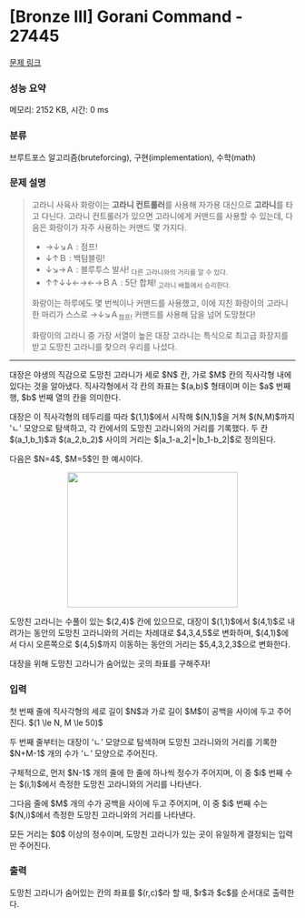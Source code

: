 # [Bronze III] Gorani Command - 27445 

[문제 링크](https://www.acmicpc.net/problem/27445) 

### 성능 요약

메모리: 2152 KB, 시간: 0 ms

### 분류

브루트포스 알고리즘(bruteforcing), 구현(implementation), 수학(math)

### 문제 설명

<blockquote>
<p>고라니 사육사 화랑이는 <strong>고라니 컨트롤러</strong>를 사용해 자가용 대신으로 <strong>고라니</strong>를 타고 다닌다. 고라니 컨트롤러가 있으면 고라니에게 커맨드를 사용할 수 있는데, 다음은 화랑이가 자주 사용하는 커맨드 몇 가지다.</p>

<ul>
	<li>→↓↘Ａ : 점프!</li>
	<li>↓↑Ｂ : 백텀블링!</li>
	<li>↓↘→Ａ : 블루투스 발사! <sub>다른 고라니와의 거리를 알 수 있다.</sub></li>
	<li>↑↑↓↓←→←→ＢＡ : 5단 합체!<sub> 고라니 배틀에서 승리한다.</sub></li>
</ul>

<p>화랑이는 하루에도 몇 번씩이나 커맨드를 사용했고, 이에 지친 화랑이의 고라니 한 마리가 스스로 →↓↘Ａ<sub>점프!</sub> 커맨드를 사용해 담을 넘어 도망쳤다!</p>

<p>화랑이의 고라니 중 가장 서열이 높은 대장 고라니는 특식으로 최고급 화장지를 받고 도망친 고라니를 찾으러 우리를 나섰다.</p>
</blockquote>

<hr>
<p>대장은 야생의 직감으로 도망친 고라니가 세로 $N$ 칸, 가로 $M$ 칸의 직사각형 내에 있다는 것을 알아냈다. 직사각형에서 각 칸의 좌표는 $(a,b)$ 형태이며 이는 $a$ 번째 행, $b$ 번째 열의 칸을 의미한다.</p>

<p>대장은 이 직사각형의 테두리를 따라 $(1,1)$에서 시작해 $(N,1)$을 거쳐 $(N,M)$까지 'ㄴ' 모양으로 탐색하고, 각 칸에서의 도망친 고라니와의 거리를 기록했다. 두 칸 $(a_1,b_1)$과 $(a_2,b_2)$ 사이의 거리는 $|a_1-a_2|+|b_1-b_2|$로 정의된다.</p>

<p>다음은 $N=4$, $M=5$인 한 예시이다.</p>

<p style="text-align: center;"><img alt="" src="https://upload.acmicpc.net/51ece1ac-4efb-4287-ac5c-88fb497a5fe5/-/preview/" style="width: 300px; height: 238px;"></p>

<p>도망친 고라니는 수풀이 있는 $(2,4)$ 칸에 있으므로, 대장이 $(1,1)$에서 $(4,1)$로 내려가는 동안의 도망친 고라니와의 거리는 차례대로 $4,3,4,5$로 변화하며, $(4,1)$에서 다시 오른쪽으로 $(4,5)$까지 이동하는 동안의 거리는 $5,4,3,2,3$으로 변화한다.</p>

<p>대장을 위해 도망친 고라니가 숨어있는 곳의 좌표를 구해주자!</p>

### 입력 

 <p>첫 번째 줄에 직사각형의 세로 길이 $N$과 가로 길이 $M$이 공백을 사이에 두고 주어진다. $(1 \le N, M \le 50)$</p>

<p>두 번째 줄부터는 대장이 ‘ㄴ’ 모양으로 탐색하며 도망친 고라니와의 거리를 기록한 $N+M-1$ 개의 수가 ‘ㄴ’ 모양으로 주어진다.</p>

<p>구체적으로, 먼저 $N-1$ 개의 줄에 한 줄에 하나씩 정수가 주어지며, 이 중 $i$ 번째 수는 $(i,1)$에서 측정한 도망친 고라니와의 거리를 나타낸다.</p>

<p>그다음 줄에 $M$ 개의 수가 공백을 사이에 두고 주어지며, 이 중 $i$ 번째 수는 $(N,i)$에서 측정한 도망친 고라니와의 거리를 나타낸다.</p>

<p>모든 거리는 $0$ 이상의 정수이며, 도망친 고라니가 있는 곳이 유일하게 결정되는 입력만 주어진다.</p>

### 출력 

 <p>도망친 고라니가 숨어있는 칸의 좌표를 $(r,c)$라 할 때, $r$과 $c$를 순서대로 출력한다.</p>

